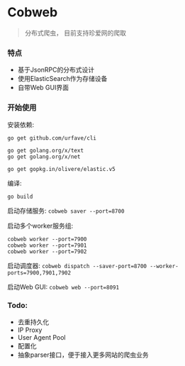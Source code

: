 # Cobweb

> 分布式爬虫， 目前支持珍爱网的爬取

### 特点

-  基于JsonRPC的分布式设计
- 使用ElasticSearch作为存储设备
- 自带Web GUI界面


### 开始使用

安装依赖:
```shell
go get github.com/urfave/cli

go get golang.org/x/text
go get golang.org/x/net

go get gopkg.in/olivere/elastic.v5
```

编译:
```shell
go build
```

启动存储服务:
`cobweb saver --port=8700`

启动多个worker服务组:
```shell
cobweb worker --port=7900
cobweb worker --port=7901
cobweb worker --port=7902
```

启动调度器:
`cobweb dispatch --saver-port=8700 --worker-ports=7900,7901,7902`

启动Web GUI:
`cobweb web --port=8091`

### Todo:
 
 - 去重持久化
 - IP Proxy
 - User Agent Pool
 - 配置化
 - 抽象parser接口，便于接入更多网站的爬虫业务


